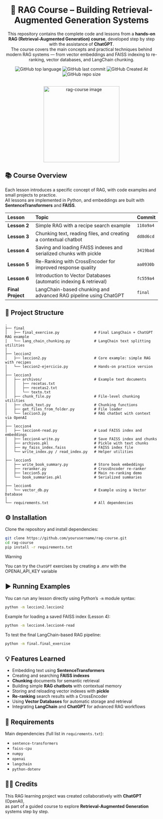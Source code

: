 <div align="center">

# 🧠 RAG Course – Building Retrieval-Augmented Generation Systems

This repository contains the complete code and lessons from a **hands-on RAG (Retrieval-Augmented Generation) course**, developed step by step with the assistance of **ChatGPT**.  
The course covers the main concepts and practical techniques behind modern RAG systems — from vector embeddings and FAISS indexing to re-ranking, vector databases, and LangChain chunking.

![GitHub top language](https://img.shields.io/github/languages/top/alerone/rag-course?color=%2377CDFF)
![GitHub last commit](https://img.shields.io/github/last-commit/alerone/rag-course?color=%23bc0bbf)
![GitHub Created At](https://img.shields.io/github/created-at/alerone/rag-course?color=%230dba69)
![GitHub repo size](https://img.shields.io/github/repo-size/alerone/rag-course?color=%23390385)

<br>

<img width="250" height="250" alt="rag-course image" src="https://github.com/user-attachments/assets/11ab90d0-9eba-4f0e-b3aa-4ed2ea5c3b86" />


</div>



## 📚 Course Overview

Each lesson introduces a specific concept of RAG, with code examples and small projects to practice.  
All lessons are implemented in Python, and embeddings are built with **SentenceTransformers** and **FAISS**.

| Lesson | Topic | Commit |
|:-------|:------|:-------|
| **Lesson 2** | Simple RAG with a recipe search example | `110a9a4` |
| **Lesson 3** | Chunking text, reading files, and creating a contextual chatbot | `dd8d6cd` |
| **Lesson 4** | Saving and loading FAISS indexes and serialized chunks with pickle | `3419bad` |
| **Lesson 5** | Re-Ranking with CrossEncoder for improved response quality | `aa0930b` |
| **Lesson 6** | Introduction to Vector Databases (automatic indexing & retrieval) | `fc559a4` |
| **Final Project** | LangChain-based chunking and advanced RAG pipeline using ChatGPT | `final` |

## 🧩 Project Structure

```
.
├── final
│   ├── final_exercise.py                # Final LangChain + ChatGPT RAG example
│   └── lang_chain_chunking.py           # LangChain text splitting utilities
│
├── leccion2
│   ├── leccion2.py                      # Core example: simple RAG with recipes
│   └── leccion2-ejercicio.py            # Hands-on practice version
│
├── leccion3
│   ├── archivos/                        # Example text documents
│   │   ├── recetas.txt
│   │   ├── recetas2.txt
│   │   └── texto.txt
│   ├── chunk_file.py                    # File-level chunking utilities
│   ├── chunk_text.py                    # Chunking functions
│   ├── get_files_from_folder.py         # File loader
│   └── leccion3.py                      # RAG chatbot with context via OpenAI
│
├── leccion4
│   ├── leccion4-read.py                 # Load FAISS index and embeddings
│   ├── leccion4-write.py                # Save FAISS index and chunks
│   ├── archivos.pkl                     # Pickle with text chunks
│   ├── my_faiss_index.faiss             # FAISS index file
│   └── write_index.py / read_index.py   # Helper utilities
│
├── leccion5
│   ├── write_book_summary.py            # Store book embeddings
│   ├── reranker.py                      # CrossEncoder re-ranker
│   ├── leccion5.py                      # Main re-ranking demo
│   └── book_summaries.pkl               # Serialized summaries
│
├── leccion6
│   └── vector_db.py                     # Example using a Vector Database
│
└── requirements.txt                     # All dependencies
```

## ⚙️ Installation

Clone the repository and install dependencies:

```bash
git clone https://github.com/yourusername/rag-course.git
cd rag-course
pip install -r requirements.txt
```
> [!WARNING]
> You can try the `ChatGPT` exercises by creating a .env with
> the OPENAI_API_KEY variable

## ▶️ Running Examples

You can run any lesson directly using Python’s `-m` module syntax:

```bash
python -m leccion2.leccion2
```

Example for loading a saved FAISS index (Lesson 4):

```bash
python -m leccion4.leccion4-read
```

To test the final LangChain-based RAG pipeline:

```bash
python -m final.final_exercise
```

## 💡 Features Learned

- Embedding text using **SentenceTransformers**  
- Creating and searching **FAISS indexes**  
- **Chunking** documents for semantic retrieval  
- Building simple **RAG chatbots** with contextual memory  
- Storing and reloading vector indexes with **pickle**  
- **Re-ranking** search results with a CrossEncoder  
- Using **Vector Databases** for automatic storage and retrieval  
- Integrating **LangChain** and **ChatGPT** for advanced RAG workflows  

## 🧰 Requirements

Main dependencies (full list in `requirements.txt`):

- `sentence-transformers`
- `faiss-cpu`
- `numpy`
- `openai`
- `langchain`
- `python-dotenv`

## 🧑‍💻 Credits

This RAG learning project was created collaboratively with **ChatGPT** (OpenAI),  
as part of a guided course to explore **Retrieval-Augmented Generation** systems step by step.
